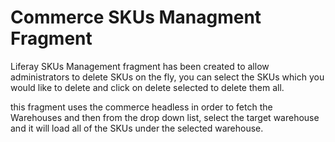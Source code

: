 # Commerce SKUs Managment Fragment 

Liferay SKUs Management fragment has been created to allow administrators to delete SKUs on the fly, you can select the SKUs which you would like to delete and click on delete selected to delete them all.

this fragment uses the commerce headless in order to fetch the Warehouses and then from the drop down list, select the target warehouse and it will load all of the SKUs under the selected warehouse.

